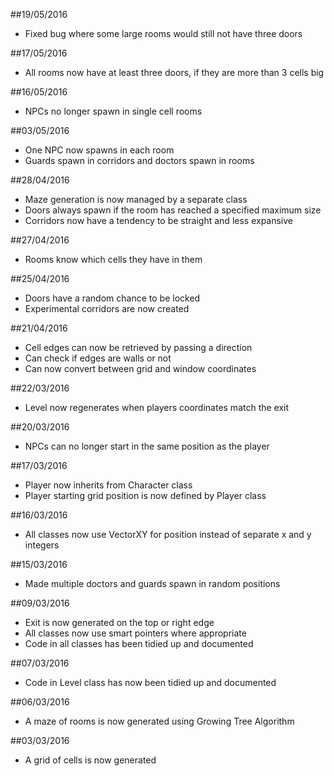 ##19/05/2016
* Fixed bug where some large rooms would still not have three doors

##17/05/2016
* All rooms now have at least three doors, if they are more than 3 cells big

##16/05/2016
* NPCs no longer spawn in single cell rooms

##03/05/2016
* One NPC now spawns in each room
* Guards spawn in corridors and doctors spawn in rooms

##28/04/2016
* Maze generation is now managed by a separate class
* Doors always spawn if the room has reached a specified maximum size
* Corridors now have a tendency to be straight and less expansive

##27/04/2016
* Rooms know which cells they have in them

##25/04/2016
* Doors have a random chance to be locked
* Experimental corridors are now created

##21/04/2016
* Cell edges can now be retrieved by passing a direction
* Can check if edges are walls or not
* Can now convert between grid and window coordinates

##22/03/2016
* Level now regenerates when players coordinates match the exit

##20/03/2016
* NPCs can no longer start in the same position as the player

##17/03/2016
* Player now inherits from Character class
* Player starting grid position is now defined by Player class

##16/03/2016
* All classes now use VectorXY for position instead of separate x and y integers

##15/03/2016
* Made multiple doctors and guards spawn in random positions

##09/03/2016
* Exit is now generated on the top or right edge
* All classes now use smart pointers where appropriate 
* Code in all classes has been tidied up and documented 

##07/03/2016
* Code in Level class has now been tidied up and documented

##06/03/2016
* A maze of rooms is now generated using Growing Tree Algorithm

##03/03/2016
* A grid of cells is now generated

